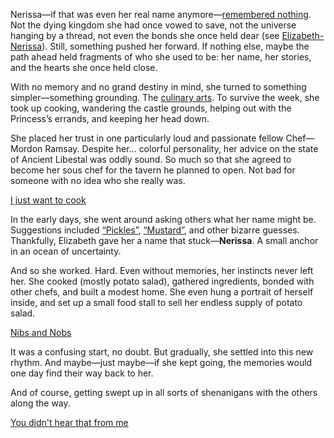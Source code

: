 Nerissa—if that was even her real name anymore—[remembered nothing](https://www.youtube.com/live/XfZh_3xb7i0?si=4ltg7sRVoTvNszan&t=1063). Not the dying kingdom she had once vowed to save, not the universe hanging by a thread, not even the bonds she once held dear (see [Elizabeth-Nerissa](#edge:liz-nerissa)). Still, something pushed her forward. If nothing else, maybe the path ahead held fragments of who she used to be: her name, her stories, and the hearts she once held close.

With no memory and no grand destiny in mind, she turned to something simpler—something grounding. The [culinary arts](https://www.youtube.com/live/XfZh_3xb7i0?si=pOseYNmId4we0h3f&t=1909). To survive the week, she took up cooking, wandering the castle grounds, helping out with the Princess’s errands, and keeping her head down.

She placed her trust in one particularly loud and passionate fellow Chef—Mordon Ramsay. Despite her... colorful personality, her advice on the state of Ancient Libestal was oddly sound. So much so that she agreed to become her sous chef for the tavern he planned to open. Not bad for someone with no idea who she really was.

[I just want to cook](#embed:https://www.youtube.com/live/XfZh_3xb7i0?si=3600WJ1QhxxPaCmK&t=2472)

In the early days, she went around asking others what her name might be. Suggestions included [“Pickles”](https://www.youtube.com/live/XfZh_3xb7i0?si=LsieHphNAMacw33r&t=2781), [“Mustard”](https://www.youtube.com/live/XfZh_3xb7i0?si=Vfs5XEK6BG2ZsnzT&t=3599), and other bizarre guesses. Thankfully, Elizabeth gave her a name that stuck—**Nerissa**. A small anchor in an ocean of uncertainty.

And so she worked. Hard. Even without memories, her instincts never left her. She cooked (mostly potato salad), gathered ingredients, bonded with other chefs, and built a modest home. She even hung a portrait of herself inside, and set up a small food stall to sell her endless supply of potato salad.

[Nibs and Nobs](#embed:https://www.youtube.com/live/XfZh_3xb7i0?si=7S0EfQQjekgE0R6Z&t=18770)

It was a confusing start, no doubt. But gradually, she settled into this new rhythm. And maybe—just maybe—if she kept going, the memories would one day find their way back to her.

And of course, getting swept up in all sorts of shenanigans with the others along the way.

[You didn't hear that from me](#embed:https://www.youtube.com/live/XfZh_3xb7i0?si=lWELp9iRolic9XBH&t=20884)
